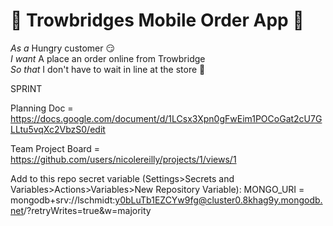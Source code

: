 # 🍦 Trowbridges Mobile Order App 🍦
_As a_
Hungry customer :smirk: <br>
_I want_
A place an order online from Trowbridge <br>
_So that_
I don't have to wait in line at the store :brain: <br>

SPRINT

Planning Doc = https://docs.google.com/document/d/1LCsx3Xpn0gFwEim1POCoGat2cU7GLLtu5vqXc2VbzS0/edit

Team Project Board = https://github.com/users/nicolereilly/projects/1/views/1

Add to this repo secret variable (Settings>Secrets and Variables>Actions>Variables>New Repository Variable): 
MONGO_URI = mongodb+srv://lschmidt:y0bLuTb1EZCYw9fg@cluster0.8khag9y.mongodb.net/?retryWrites=true&w=majority


